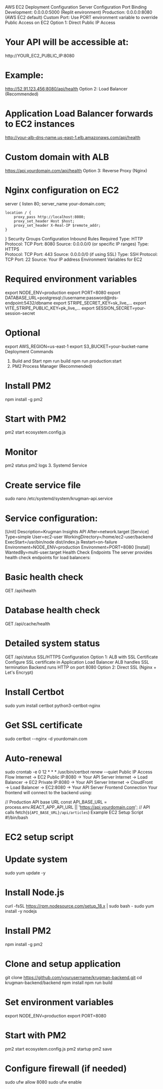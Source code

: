 AWS EC2 Deployment Configuration
Server Configuration
Port Binding
Development: 0.0.0.0:5000 (Replit environment)
Production: 0.0.0.0:8080 (AWS EC2 default)
Custom Port: Use PORT environment variable to override
Public Access on EC2
Option 1: Direct Public IP Access
# Your API will be accessible at:
http://YOUR_EC2_PUBLIC_IP:8080
# Example:
http://52.91.123.456:8080/api/health
Option 2: Load Balancer (Recommended)
# Application Load Balancer forwards to EC2 instances
http://your-alb-dns-name.us-east-1.elb.amazonaws.com/api/health
# Custom domain with ALB
https://api.yourdomain.com/api/health
Option 3: Reverse Proxy (Nginx)
# Nginx configuration on EC2
server {
    listen 80;
    server_name your-domain.com;
    
    location / {
        proxy_pass http://localhost:8080;
        proxy_set_header Host $host;
        proxy_set_header X-Real-IP $remote_addr;
    }
}
Security Groups Configuration
Inbound Rules Required
Type: HTTP
Protocol: TCP
Port: 8080
Source: 0.0.0.0/0 (or specific IP ranges)
Type: HTTPS  
Protocol: TCP
Port: 443
Source: 0.0.0.0/0 (if using SSL)
Type: SSH
Protocol: TCP
Port: 22
Source: Your IP address
Environment Variables for EC2
# Required environment variables
export NODE_ENV=production
export PORT=8080
export DATABASE_URL=postgresql://username:password@rds-endpoint:5432/dbname
export STRIPE_SECRET_KEY=sk_live_...
export VITE_STRIPE_PUBLIC_KEY=pk_live_...
export SESSION_SECRET=your-session-secret
# Optional
export AWS_REGION=us-east-1
export S3_BUCKET=your-bucket-name
Deployment Commands
1. Build and Start
npm run build
npm run production:start
2. PM2 Process Manager (Recommended)
# Install PM2
npm install -g pm2
# Start with PM2
pm2 start ecosystem.config.js
# Monitor
pm2 status
pm2 logs
3. Systemd Service
# Create service file
sudo nano /etc/systemd/system/krugman-api.service
# Service configuration:
[Unit]
Description=Krugman Insights API
After=network.target
[Service]
Type=simple
User=ec2-user
WorkingDirectory=/home/ec2-user/backend
ExecStart=/usr/bin/node dist/index.js
Restart=on-failure
Environment=NODE_ENV=production
Environment=PORT=8080
[Install]
WantedBy=multi-user.target
Health Check Endpoints
The server provides health check endpoints for load balancers:

# Basic health check
GET /api/health
# Database health check  
GET /api/cache/health
# Detailed system status
GET /api/status
SSL/HTTPS Configuration
Option 1: ALB with SSL Certificate
Configure SSL certificate in Application Load Balancer
ALB handles SSL termination
Backend runs HTTP on port 8080
Option 2: Direct SSL (Nginx + Let's Encrypt)
# Install Certbot
sudo yum install certbot python3-certbot-nginx
# Get SSL certificate
sudo certbot --nginx -d yourdomain.com
# Auto-renewal
sudo crontab -e
0 12 * * * /usr/bin/certbot renew --quiet
Public IP Access Flow
Internet → EC2 Public IP:8080 → Your API Server
Internet → Load Balancer → EC2 Private IP:8080 → Your API Server
Internet → CloudFront → Load Balancer → EC2:8080 → Your API Server
Frontend Connection
Your frontend will connect to the backend using:

// Production API base URL
const API_BASE_URL = process.env.REACT_APP_API_URL || 'https://api.yourdomain.com';
// API calls
fetch(`${API_BASE_URL}/api/articles`)
Example EC2 Setup Script
#!/bin/bash
# EC2 setup script
# Update system
sudo yum update -y
# Install Node.js
curl -fsSL https://rpm.nodesource.com/setup_18.x | sudo bash -
sudo yum install -y nodejs
# Install PM2
npm install -g pm2
# Clone and setup application
git clone https://github.com/yourusername/krugman-backend.git
cd krugman-backend/backend
npm install
npm run build
# Set environment variables
export NODE_ENV=production
export PORT=8080
# Start with PM2
pm2 start ecosystem.config.js
pm2 startup
pm2 save
# Configure firewall (if needed)
sudo ufw allow 8080
sudo ufw enable